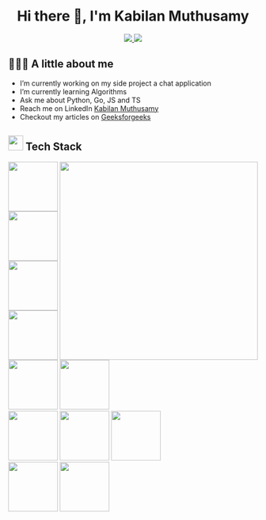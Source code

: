 <h1 align="center"> Hi there 👋, I'm Kabilan Muthusamy </h1>
<div align="center">
<a href="mailto:kabilan-muthusamy@outlook.com">
  <img src="https://img.shields.io/badge/e‑mail-D14836.svg?style=for-the-badge&logo=GMail&logoColor=white"/>
</a>
<a href="https://linkedin.com/in/kabilan-muthusamy" target="blank">
  <img src="https://img.shields.io/badge/linkedin-0077B5.svg?style=for-the-badge&logo=linkedin&logoColor=white"/>
</a>
</div>
<h2>👨🏻‍💻 A little about me</h2>

<ul>
 <li> I’m currently working on my side project a chat application
 <li> I’m currently learning Algorithms
 <li> Ask me about Python, Go, JS and TS
 <li> Reach me on LinkedIn  <a href="https://linkedin.com/in/kabilan-muthusamy">Kabilan Muthusamy</a> 
 <li> Checkout my articles on <a href="https://auth.geeksforgeeks.org/user/kabilan/articles">Geeksforgeeks</a>
</ul>

<h2><img height=30 src="https://img.icons8.com/emoji/48/000000/hammer-and-wrench.png"/> Tech  Stack</h2>
<p>
    <img align="right" width="400" height="400" src="https://github-readme-stats.vercel.app/api/top-langs/?username=kabi175&layout=demo&langs_count=5"/>

  <p aign="left" width="200" height="900">
    <img height=100 src="https://img.icons8.com/color/96/000000/c-plus-plus-logo.png"/>
    <img height=100 src="https://img.icons8.com/color/96/000000/python.png"/>
    <img height=100 src="https://img.icons8.com/color/96/000000/javascript.png">
    <br>
    <img height=100 src="https://img.icons8.com/color/96/000000/typescript.png"/>
    <img height=100 src="https://img.icons8.com/color/96/000000/golang.png"/>
    <img height=100 src="https://img.icons8.com/color/96/000000/html-5--v1.png"/>
    <br>
    <img height=100 src="https://img.icons8.com/color/96/000000/css3.png"/>
    <img height=100 src="https://img.icons8.com/color/96/000000/react-native.png"/>
    <img height=100 src="https://img.icons8.com/color/96/000000/git.png"/>
    <br>
    <img height=100 src="https://img.icons8.com/fluent/96/000000/github.png"/>
    <img height=100 src="https://img.icons8.com/color/96/000000/mysql-logo.png"/>
  </p>


</p>
